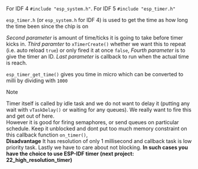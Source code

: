 For IDF 4 `#include "esp_system.h"`. For IDF 5 `#include "esp_timer.h"`    

`esp_timer.h` (or `esp_system.h` for IDF 4) is used to get the time as how long the time been since the chip is on         

_Second parameter_ is amount of time/ticks it is going to take before timer kicks in. _Third paramter_ to `xTimerCreate()` whether we want this to repeat (i.e. auto reload `true`) or only fired it at once `false`, _Fourth parameter_ is to give the timer an ID. _Last parameter_ is callback to run when the actual time is reach.

`esp_timer_get_time()` gives you time in micro which can be converted to milli by dividing with `1000`    

> [!NOTE]      
> Timer itself is called by idle task and we do not want to delay it (putting any wait with `vTaskDelay()` or waiting for any queues). We really want to fire this and get out of here.    
> However it is good for firing semaphores, or send queues on particular schedule. Keep it unblocked and dont put too much memory constraint on this callback function `on_timer()`,      
> **Disadvantage** It has resolution of only 1 millisecond and callback task is low priority task. Lastly we have to care about not blocking. **In such cases you have the choice to use ESP-IDF timer (next project: 22_high_resolution_timer)**